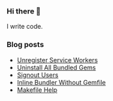 ### Hi there 👋

I write code.

<!--
**wusher/wusher** is a ✨ _special_ ✨ repository because its `README.md` (this file) appears on your GitHub profile.

Here are some ideas to get you started:

- 🔭 I’m currently working on ...
- 🌱 I’m currently learning ...
- 👯 I’m looking to collaborate on ...
- 🤔 I’m looking for help with ...
- 💬 Ask me about ...
- 📫 How to reach me: ...
- 😄 Pronouns: ...
- ⚡ Fun fact: ...
-->


### Blog posts
<!-- BLOG-POST-LIST:START -->
- [Unregister Service Workers](https://wusher.github.io/myblog/til/blog/2022/09/01/2022-09-01_unregistering-service-workers/)
- [Uninstall All Bundled Gems](https://wusher.github.io/myblog/til/blog/2022/09/01/2022-09-01_uninstall-all-bundled-gems/)
- [Signout Users](https://wusher.github.io/myblog/til/blog/2022/09/01/2022-09-01_signout-users/)
- [Inline Bundler Without Gemfile](https://wusher.github.io/myblog/til/blog/2022/09/01/2022-09-01_inline-bundler-without-gemfile/)
- [Makefile Help](https://wusher.github.io/myblog/til/blog/2022/08/31/2022-08-31_makefile-help/)
<!-- BLOG-POST-LIST:END -->
